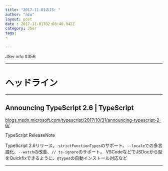 ```yaml
---
title: "2017-11-01のJS: "
author: "azu"
layout: post
date : 2017-11-01T02:08:40.942Z
category: JSer
tags:
-

---
```


JSer.info #356

----

<h1 class="site-genre">ヘッドライン</h1>

----

## Announcing TypeScript 2.6 | TypeScript
[blogs.msdn.microsoft.com/typescript/2017/10/31/announcing-typescript-2-6/](https://blogs.msdn.microsoft.com/typescript/2017/10/31/announcing-typescript-2-6/ "Announcing TypeScript 2.6 | TypeScript")
<p class="jser-tags jser-tag-icon"><span class="jser-tag">TypeScript</span> <span class="jser-tag">ReleaseNote</span></p>

TypeScript 2.6リリース。
`strictFunctionTypes`のサポート、`--locale`での多言語化、`--watch`の改善、`// ts-ignore`のサポート。
VSCodeなどでJSDocから型をQuickfixできるように、`@types`の自動インストール対応など


----
